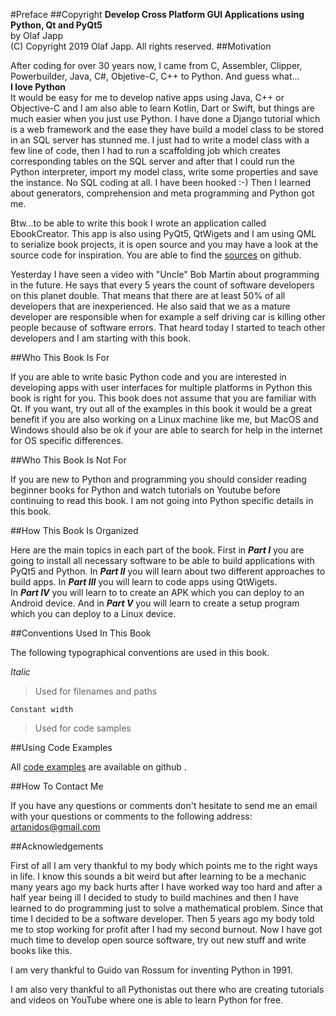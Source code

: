 #Preface
##Copyright
**Develop Cross Platform GUI Applications using Python, Qt and PyQt5**  
by Olaf Japp  
(C) Copyright 2019 Olaf Japp. All rights reserved.
##Motivation

After coding for over 30 years now, I came from C, Assembler, Clipper, Powerbuilder, Java, C#, Objetive-C, C++ to Python. And guess what...   
**I love Python**   
It would be easy for me to develop native apps using Java, C++ or Objective-C and I am also able to learn Kotlin, Dart or Swift, but things are much easier when you just use Python. 
I have done a Django tutorial which is a web framework and the ease they have build a model class to be stored in an SQL server has stunned me. I just had to write a model class with a few line of code, then I had to run a scaffolding job which creates corresponding tables on the SQL server and after that I could run the Python interpreter, import my model class, write some properties and save the instance. 
No SQL coding at all. I have been hooked :-) 
Then I learned about generators, comprehension and meta programming and Python got me. 

Btw...to be able to write this book I wrote an application called EbookCreator. This app is also using PyQt5, QtWigets and I am using QML to serialize book projects, it is open source and you may have a look at the source code for inspiration. You are able to find the <a href="https://github.com/Artanidos/EbookCreator/">sources</a> on github.

Yesterday I have seen a video with "Uncle" Bob Martin about programming in the future. He says that every 5 years the count of software developers on this planet double. That means that there are at least 50% of all developers that are inexperienced. 
He also said that we as a mature developer are responsible when for example a self driving car is killing other people because of software errors. That heard today I started to teach other developers and I am starting with this book.

##Who This Book Is For

If you are able to write basic Python code and you are interested in developing apps with user interfaces for multiple platforms in Python this book is right for you. 
This book does not assume that you are familiar with Qt. 
If you want, try out all of the examples in this book it would be a great benefit if you are also working on a Linux machine like me, but MacOS and Windows should also be ok if your are able to search for help in the internet for OS specific differences. 

##Who This Book Is Not For

If you are new to Python and programming you should consider reading beginner books for Python and watch tutorials on Youtube before continuing to read this book. 
I am not going into Python specific details in this book. 

##How This Book Is Organized

Here are the main topics in each part of the book. 
First in ***Part I*** you are going to install all necessary software to be able to build applications with PyQt5 and Python.
In ***Part II*** you will learn about two different approaches to build apps. 
In ***Part III*** you will learn to code apps using QtWigets.   
In ***Part IV*** you will learn to to create an APK which you can deploy to an Android device.
And in ***Part V*** you will learn to create a setup program which you can deploy to a Linux device. 

##Conventions Used In This Book

The following typographical conventions are used in this book. 

*Italic*
<blockquote>
<p>Used for filenames and paths</p>  
</blockquote>

```
Constant width
```

<blockquote>
<p>Used for code samples</p>  
</blockquote>

##Using Code Examples

All [code examples](https://github.com/Artanidos/DevAndroidPythonBook/) are available on github .

##How To Contact Me

If you have any questions or comments don't hesitate to send me an email with your questions or comments to the following address: artanidos@gmail.com

##Acknowledgements

First of all I am very thankful to my body which points me to the right ways in life. I know this sounds a bit weird but after learning to be a mechanic many years ago my back hurts after I have worked way too hard and after a half year being ill I decided to study to build machines and then I have learned to do programming just to solve a mathematical problem. Since that time I decided to be a software developer.
Then 5 years ago my body told me to stop working for profit after I had my second burnout. Now I have got much time to develop open source software, try out new stuff and write books like this. 

I am very thankful to Guido van Rossum for inventing Python in 1991.

I am also very thankful to all Pythonistas out there who are creating tutorials and videos on YouTube where one is able to learn Python for free.
